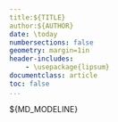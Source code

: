 ```yaml
---
title:${TITLE}
author:${AUTHOR}
date: \today
numbersections: false
geometry: margin=1in
header-includes:
	- \usepackage{lipsum}
documentclass: article
toc: false
...
```





${MD_MODELINE}
